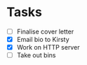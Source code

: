 # Tasks
- [ ] Finalise cover letter
- [x] Email bio to Kirsty
- [x] Work on HTTP server
- [ ] Take out bins